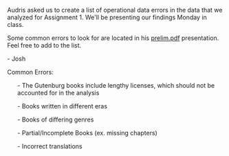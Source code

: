 <p>
  Audris asked us to create a list of operational data errors in the data that we analyzed for Assignment 1. We'll be presenting our findings Monday in class.
</p>
<p>
  Some common errors to look for are located in his <a href="https://github.com/fdac/presentations">prelim.pdf</a> presentation. 
  Feel free to add to the list.
</p>
<p>
  - Josh
</p>

<p>
  Common Errors:
  <ul>- The Gutenburg books include lengthy licenses, which should not be accounted for in the analysis</ul>
  <ul>- Books written in different eras</ul>
  <ul>- Books of differing genres</ul>
  <ul>- Partial/Incomplete Books (ex. missing chapters)</ul>
  <ul>- Incorrect translations</ul>
</p>
